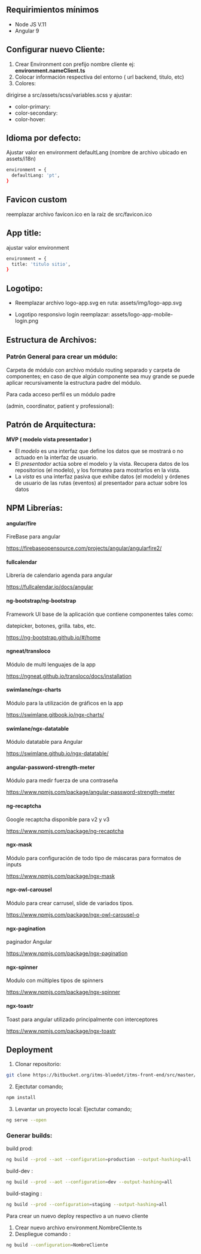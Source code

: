 ## Requirimientos mínimos

- Node JS V.11
- Angular 9


## Configurar nuevo Cliente:

1. Crear Environment con prefijo nombre cliente ej: **environment.nameClient.ts**
2. Colocar información respectiva del entorno ( url backend, titulo, etc)
3. Colores: 

dirigirse a src/assets/scss/variables.scss y ajustar:

- color-primary:
- color-secondary:
- color-hover:

## Idioma por defecto: 
Ajustar valor en environment defaultLang (nombre de archivo ubicado en assets/i18n)
```bash 
environment = { 
  defaultLang: 'pt', 
}
```

## Favicon custom
reemplazar archivo favicon.ico en la raíz de src/favicon.ico

## App title: 
ajustar valor environment 

```bash 
environment = { 
  title: 'titulo sitio', 
} 
```


## Logotipo: 
- Reemplazar archivo logo-app.svg en ruta: assets/img/logo-app.svg

- Logotipo responsivo login reemplazar:  assets/logo-app-mobile-login.png



## Estructura de Archivos:

### Patrón General para crear un módulo:


Carpeta de módulo con archivo módulo routing separado y carpeta de componentes; en caso de que algún componente sea muy grande se puede aplicar recursivamente la estructura padre del módulo.

Para cada acceso perfil es un módulo padre

(admin, coordinator, patient y professional):



## Patrón de Arquitectura:

**MVP ( modelo vista presentador )**

- El _modelo_ es una interfaz que define los datos que se mostrará o no actuado en la interfaz de usuario.
- El _presentador_ actúa sobre el modelo y la vista. Recupera datos de los repositorios (el modelo), y los formatea para mostrarlos en la vista.
- La _vista_ es una interfaz pasiva que exhibe datos (el modelo) y órdenes de usuario de las rutas (eventos) al presentador para actuar sobre los datos


## NPM Librerías:

#### angular/fire

FireBase para angular

https://firebaseopensource.com/projects/angular/angularfire2/

#### fullcalendar

Librería de calendario agenda para angular

https://fullcalendar.io/docs/angular

#### ng-bootstrap/ng-bootstrap

Framework UI base de la aplicación que contiene componentes tales como:

datepicker, botones, grilla. tabs, etc.

https://ng-bootstrap.github.io/#/home

#### ngneat/transloco

Módulo de multi lenguajes de la app

https://ngneat.github.io/transloco/docs/installation

#### swimlane/ngx-charts

Módulo para la utilización de gráficos en la app

https://swimlane.gitbook.io/ngx-charts/

#### swimlane/ngx-datatable

Módulo datatable para Angular

https://swimlane.github.io/ngx-datatable/

#### angular-password-strength-meter

Módulo para medir fuerza de una contraseña

https://www.npmjs.com/package/angular-password-strength-meter

#### ng-recaptcha

Google recaptcha disponible para v2 y v3

https://www.npmjs.com/package/ng-recaptcha

#### ngx-mask

Módulo para configuración de todo tipo de máscaras para formatos de inputs

https://www.npmjs.com/package/ngx-mask

#### ngx-owl-carousel

Módulo para crear carrusel, slide de variados tipos.

https://www.npmjs.com/package/ngx-owl-carousel-o

#### ngx-pagination

paginador Angular

https://www.npmjs.com/package/ngx-pagination

#### ngx-spinner

Modulo con múltiples tipos de spinners

https://www.npmjs.com/package/ngx-spinner

#### ngx-toastr

Toast para angular utilizado principalmente con interceptores

https://www.npmjs.com/package/ngx-toastr

## Deployment

1) Clonar repositorio:
```bash 
git clone https://bitbucket.org/itms-bluedot/itms-front-end/src/master/ 
```

2) Ejectutar comando;
 ```bash  
npm install 
```
3) Levantar un proyecto local:
Ejectutar comando;
 ```bash 
ng serve --open
```

### Generar builds:

build prod: 
```bash 
ng build --prod --aot --configuration=production --output-hashing=all 
```

build-dev : 
```bash 
ng build --prod --aot --configuration=dev --output-hashing=all 
```

build-staging : 
```bash 
ng build --prod --configuration=staging --output-hashing=all 

```

Para crear un nuevo deploy respectivo a un nuevo cliente

1. Crear nuevo archivo environment.NombreCliente.ts
2. Despliegue comando : 
```bash
ng build --configuration=NombreCliente  
```
